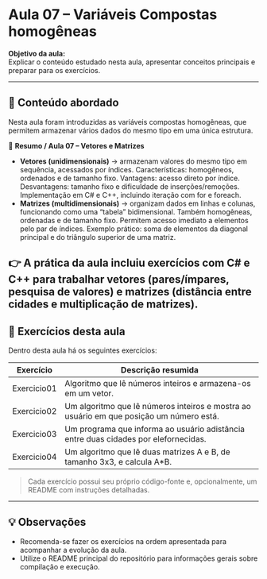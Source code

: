 # Aula 07 – Variáveis Compostas homogêneas

**Objetivo da aula:**  
Explicar o conteúdo estudado nesta aula, apresentar conceitos principais e preparar para os exercícios.

---

## 📝 Conteúdo abordado

Nesta aula foram introduzidas as variáveis compostas homogêneas, que permitem armazenar vários dados do mesmo tipo em uma única estrutura.

📌 **Resumo / Aula 07 – Vetores e Matrizes**

- **Vetores (unidimensionais)** → armazenam valores do mesmo tipo em sequência, acessados por índices.
  Características: homogêneos, ordenados e de tamanho fixo.
  Vantagens: acesso direto por índice.
  Desvantagens: tamanho fixo e dificuldade de inserções/remoções.
  Implementação em C# e C++, incluindo iteração com for e foreach.
- **Matrizes (multidimensionais)** → organizam dados em linhas e colunas, funcionando como uma “tabela” bidimensional.
  Também homogêneas, ordenadas e de tamanho fixo.
  Permitem acesso imediato a elementos pelo par de índices.
  Exemplo prático: soma de elementos da diagonal principal e do triângulo superior de uma matriz.

👉 A prática da aula incluiu exercícios com C# e C++ para trabalhar vetores (pares/ímpares, pesquisa de valores) e matrizes (distância entre cidades e multiplicação de matrizes).
---

## 📂 Exercícios desta aula

Dentro desta aula há os seguintes exercícios:

| Exercício | Descrição resumida |
|------------|------------------|
| Exercicio01 | Algoritmo que lê números inteiros e armazena-os em um vetor. |
| Exercicio02 | Um algoritmo que lê números inteiros e mostra ao usuário em que posição um número está. |
| Exercicio03 | Um programa que informa ao usuário adistância entre duas cidades por elefornecidas. |
| Exercicio04 | Um algoritmo que lê duas matrizes A e B, de tamanho 3x3, e calcula A*B. |

> Cada exercício possui seu próprio código-fonte e, opcionalmente, um README com instruções detalhadas.

---

## 💡 Observações

- Recomenda-se fazer os exercícios na ordem apresentada para acompanhar a evolução da aula.
- Utilize o README principal do repositório para informações gerais sobre compilação e execução.
